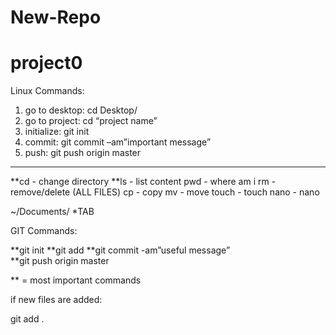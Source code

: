# New-Repo
# project0

Linux Commands:

1. go to desktop: cd Desktop/
2. go to project: cd “project name”
3. initialize: git init
4. commit: git commit –am”important message”
5. push: git push origin master
_______________________________________

**cd - change directory
**ls - list content 
pwd - where am i
rm - remove/delete (ALL FILES)
cp - copy
mv - move
touch - touch
nano - nano


~/Documents/
*TAB

GIT Commands:

**git init
**git add
**git commit -am”useful message”  
**git push origin master

** = most important commands 

if new files are added:

git add . 


